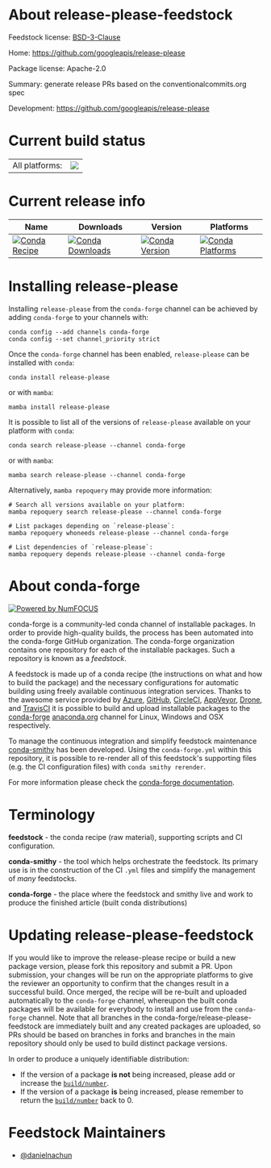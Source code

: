 About release-please-feedstock
==============================

Feedstock license: [BSD-3-Clause](https://github.com/conda-forge/release-please-feedstock/blob/main/LICENSE.txt)

Home: https://github.com/googleapis/release-please

Package license: Apache-2.0

Summary: generate release PRs based on the conventionalcommits.org spec

Development: https://github.com/googleapis/release-please

Current build status
====================


<table><tr><td>All platforms:</td>
    <td>
      <a href="https://dev.azure.com/conda-forge/feedstock-builds/_build/latest?definitionId=24268&branchName=main">
        <img src="https://dev.azure.com/conda-forge/feedstock-builds/_apis/build/status/release-please-feedstock?branchName=main">
      </a>
    </td>
  </tr>
</table>

Current release info
====================

| Name | Downloads | Version | Platforms |
| --- | --- | --- | --- |
| [![Conda Recipe](https://img.shields.io/badge/recipe-release--please-green.svg)](https://anaconda.org/conda-forge/release-please) | [![Conda Downloads](https://img.shields.io/conda/dn/conda-forge/release-please.svg)](https://anaconda.org/conda-forge/release-please) | [![Conda Version](https://img.shields.io/conda/vn/conda-forge/release-please.svg)](https://anaconda.org/conda-forge/release-please) | [![Conda Platforms](https://img.shields.io/conda/pn/conda-forge/release-please.svg)](https://anaconda.org/conda-forge/release-please) |

Installing release-please
=========================

Installing `release-please` from the `conda-forge` channel can be achieved by adding `conda-forge` to your channels with:

```
conda config --add channels conda-forge
conda config --set channel_priority strict
```

Once the `conda-forge` channel has been enabled, `release-please` can be installed with `conda`:

```
conda install release-please
```

or with `mamba`:

```
mamba install release-please
```

It is possible to list all of the versions of `release-please` available on your platform with `conda`:

```
conda search release-please --channel conda-forge
```

or with `mamba`:

```
mamba search release-please --channel conda-forge
```

Alternatively, `mamba repoquery` may provide more information:

```
# Search all versions available on your platform:
mamba repoquery search release-please --channel conda-forge

# List packages depending on `release-please`:
mamba repoquery whoneeds release-please --channel conda-forge

# List dependencies of `release-please`:
mamba repoquery depends release-please --channel conda-forge
```


About conda-forge
=================

[![Powered by
NumFOCUS](https://img.shields.io/badge/powered%20by-NumFOCUS-orange.svg?style=flat&colorA=E1523D&colorB=007D8A)](https://numfocus.org)

conda-forge is a community-led conda channel of installable packages.
In order to provide high-quality builds, the process has been automated into the
conda-forge GitHub organization. The conda-forge organization contains one repository
for each of the installable packages. Such a repository is known as a *feedstock*.

A feedstock is made up of a conda recipe (the instructions on what and how to build
the package) and the necessary configurations for automatic building using freely
available continuous integration services. Thanks to the awesome service provided by
[Azure](https://azure.microsoft.com/en-us/services/devops/), [GitHub](https://github.com/),
[CircleCI](https://circleci.com/), [AppVeyor](https://www.appveyor.com/),
[Drone](https://cloud.drone.io/welcome), and [TravisCI](https://travis-ci.com/)
it is possible to build and upload installable packages to the
[conda-forge](https://anaconda.org/conda-forge) [anaconda.org](https://anaconda.org/)
channel for Linux, Windows and OSX respectively.

To manage the continuous integration and simplify feedstock maintenance
[conda-smithy](https://github.com/conda-forge/conda-smithy) has been developed.
Using the ``conda-forge.yml`` within this repository, it is possible to re-render all of
this feedstock's supporting files (e.g. the CI configuration files) with ``conda smithy rerender``.

For more information please check the [conda-forge documentation](https://conda-forge.org/docs/).

Terminology
===========

**feedstock** - the conda recipe (raw material), supporting scripts and CI configuration.

**conda-smithy** - the tool which helps orchestrate the feedstock.
                   Its primary use is in the construction of the CI ``.yml`` files
                   and simplify the management of *many* feedstocks.

**conda-forge** - the place where the feedstock and smithy live and work to
                  produce the finished article (built conda distributions)


Updating release-please-feedstock
=================================

If you would like to improve the release-please recipe or build a new
package version, please fork this repository and submit a PR. Upon submission,
your changes will be run on the appropriate platforms to give the reviewer an
opportunity to confirm that the changes result in a successful build. Once
merged, the recipe will be re-built and uploaded automatically to the
`conda-forge` channel, whereupon the built conda packages will be available for
everybody to install and use from the `conda-forge` channel.
Note that all branches in the conda-forge/release-please-feedstock are
immediately built and any created packages are uploaded, so PRs should be based
on branches in forks and branches in the main repository should only be used to
build distinct package versions.

In order to produce a uniquely identifiable distribution:
 * If the version of a package **is not** being increased, please add or increase
   the [``build/number``](https://docs.conda.io/projects/conda-build/en/latest/resources/define-metadata.html#build-number-and-string).
 * If the version of a package **is** being increased, please remember to return
   the [``build/number``](https://docs.conda.io/projects/conda-build/en/latest/resources/define-metadata.html#build-number-and-string)
   back to 0.

Feedstock Maintainers
=====================

* [@danielnachun](https://github.com/danielnachun/)

